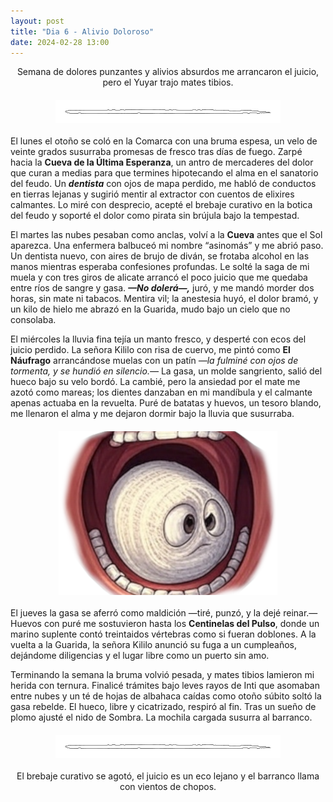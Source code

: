 ```yaml
---
layout: post
title: "Dia 6 - Alivio Doloroso"
date: 2024-02-28 13:00
---
```

<div style="text-align: center;">
  <p>Semana de dolores punzantes y alivios absurdos me arrancaron el juicio, pero el Yuyar trajo mates tibios.</p>
</div>

<img src="/assets/images/separador.png" alt="Separador" style="display: block; margin: 20px auto;">

El lunes el otoño se coló en la Comarca con una bruma espesa, un velo de veinte grados susurraba promesas de fresco tras días de fuego. Zarpé hacia la **Cueva de la Última Esperanza**, un antro de mercaderes del dolor que curan a medias para que termines hipotecando el alma en el sanatorio del feudo. Un **_dentista_** con ojos de mapa perdido, me habló de conductos en tierras lejanas y sugirió mentir al extractor con cuentos de elixires calmantes. Lo miré con desprecio, acepté el brebaje curativo en la botica del feudo y soporté el dolor como pirata sin brújula bajo la tempestad.
<br>

El martes las nubes pesaban como anclas, volví a la **Cueva** antes que el Sol aparezca. Una enfermera balbuceó mi nombre “asinomás” y me abrió paso. Un dentista nuevo, con aires de brujo de diván, se frotaba alcohol en las manos mientras esperaba confesiones profundas. Le solté la saga de mi muela y con tres giros de alicate arrancó el poco juicio que me quedaba entre ríos de sangre y gasa. **_—No dolerá—,_** juró, y me mandó morder dos horas, sin mate ni tabacos. Mentira vil; la anestesia huyó, el dolor bramó, y un kilo de hielo me abrazó en la Guarida, mudo bajo un cielo que no consolaba.
<br>

El miércoles la lluvia fina tejía un manto fresco, y desperté con ecos del juicio perdido. La señora Kililo con risa de cuervo, me pintó como **El Náufrago** arrancándose muelas con un patín _—la fulminé con ojos de tormenta, y se hundió en silencio.—_ La gasa, un molde sangriento, salió del hueco bajo su velo bordó. La cambié, pero la ansiedad por el mate me azotó como mareas; los dientes danzaban en mi mandíbula y el calmante apenas actuaba en la revuelta. Puré de batatas y huevos, un tesoro blando, me llenaron el alma y me dejaron dormir bajo la lluvia que susurraba.

<img src="/assets/images/gasa.png" alt="Gasa" style="display: block; margin: 20px auto;">

El jueves la gasa se aferró como maldición —tiré, punzó, y la dejé reinar.— Huevos con puré me sostuvieron hasta los **Centinelas del Pulso**, donde un marino suplente contó treintaidos vértebras como si fueran doblones. A la vuelta a la Guarida, la señora Kililo anunció su fuga a un cumpleaños, dejándome diligencias y el lugar libre como un puerto sin amo.
<br>

Terminando la semana la bruma volvió pesada, y mates tibios lamieron mi herida con ternura. Finalicé trámites bajo leves rayos de Inti que asomaban entre nubes y un té de hojas de albahaca caídas como otoño súbito soltó la gasa rebelde. El hueco, libre y cicatrizado, respiró al fin. Tras un sueño de plomo ajusté el nido de Sombra. La mochila cargada susurra al barranco.

<img src="/assets/images/separador.png" alt="Separador" style="display: block; margin: 20px auto;">

<div style="text-align: center;">
  <p>El brebaje curativo se agotó, el juicio es un eco lejano y el barranco llama con vientos de chopos.</p>
</div>
